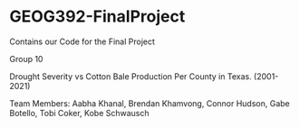 # GEOG392-FinalProject
Contains our Code for the Final Project

Group 10

Drought Severity vs Cotton Bale Production Per County in Texas. (2001-2021)

Team Members: Aabha Khanal, Brendan Khamvong, Connor Hudson, Gabe Botello, Tobi Coker, Kobe Schwausch
